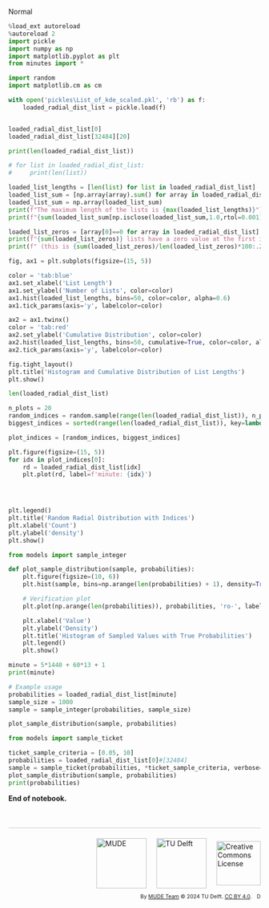 <userStyle>Normal</userStyle>

```python
%load_ext autoreload
%autoreload 2
import pickle
import numpy as np
import matplotlib.pyplot as plt
from minutes import *

import random
import matplotlib.cm as cm

with open('pickles\List_of_kde_scaled.pkl', 'rb') as f:
    loaded_radial_dist_list = pickle.load(f)



```

```python
loaded_radial_dist_list[0]
loaded_radial_dist_list[32484][20]
```

```python
print(len(loaded_radial_dist_list))

# for list in loaded_radial_dist_list:
#     print(len(list))

loaded_list_lengths = [len(list) for list in loaded_radial_dist_list]
loaded_list_sum = [np.array(array).sum() for array in loaded_radial_dist_list]
loaded_list_sum = np.array(loaded_list_sum)
print(f"The maximum length of the lists is {max(loaded_list_lengths)}")
print(f"{sum(loaded_list_sum[np.isclose(loaded_list_sum,1.0,rtol=0.001)])} lists have a sum of 1.0")

loaded_list_zeros = [array[0]==0 for array in loaded_radial_dist_list]
print(f"{sum(loaded_list_zeros)} lists have a zero value at the first index")
print(f" (this is {sum(loaded_list_zeros)/len(loaded_list_zeros)*100:.2f}% of the lists)")

fig, ax1 = plt.subplots(figsize=(15, 5))

color = 'tab:blue'
ax1.set_xlabel('List Length')
ax1.set_ylabel('Number of Lists', color=color)
ax1.hist(loaded_list_lengths, bins=50, color=color, alpha=0.6)
ax1.tick_params(axis='y', labelcolor=color)

ax2 = ax1.twinx()
color = 'tab:red'
ax2.set_ylabel('Cumulative Distribution', color=color)
ax2.hist(loaded_list_lengths, bins=50, cumulative=True, color=color, alpha=0.6)
ax2.tick_params(axis='y', labelcolor=color)

fig.tight_layout()
plt.title('Histogram and Cumulative Distribution of List Lengths')
plt.show()

```

```python
len(loaded_radial_dist_list)
```

```python
n_plots = 20
random_indices = random.sample(range(len(loaded_radial_dist_list)), n_plots)
biggest_indices = sorted(range(len(loaded_radial_dist_list)), key=lambda i: len(loaded_radial_dist_list[i]), reverse=True)[:n_plots]

plot_indices = [random_indices, biggest_indices]

plt.figure(figsize=(15, 5))
for idx in plot_indices[0]:
    rd = loaded_radial_dist_list[idx]
    plt.plot(rd, label=f'minute: {idx}')  
 



plt.legend()
plt.title('Random Radial Distribution with Indices')
plt.xlabel('Count')
plt.ylabel('density')
plt.show()
```

```python
from models import sample_integer

def plot_sample_distribution(sample, probabilities):
    plt.figure(figsize=(10, 6))
    plt.hist(sample, bins=np.arange(len(probabilities) + 1), density=True, alpha=0.6, color='g', label='Sampled Density')

    # Verification plot
    plt.plot(np.arange(len(probabilities)), probabilities, 'ro-', label='True Probabilities')

    plt.xlabel('Value')
    plt.ylabel('Density')
    plt.title('Histogram of Sampled Values with True Probabilities')
    plt.legend()
    plt.show()

minute = 5*1440 + 60*13 + 1
print(minute)

# Example usage
probabilities = loaded_radial_dist_list[minute]
sample_size = 1000
sample = sample_integer(probabilities, sample_size)

plot_sample_distribution(sample, probabilities)

```

```python
from models import sample_ticket

ticket_sample_criteria = [0.05, 10]
probabilities = loaded_radial_dist_list[0]#[32484]
sample = sample_ticket(probabilities, *ticket_sample_criteria, verbose=True)
plot_sample_distribution(sample, probabilities)
print(probabilities)

```

<!-- #region -->
**End of notebook.**

<div style="margin-top: 50px; padding-top: 20px; border-top: 1px solid #ccc;">
  <div style="display: flex; justify-content: flex-end; gap: 20px; align-items: center;">
    <a rel="MUDE" href="http://mude.citg.tudelft.nl/">
      <img alt="MUDE" style="width:100px; height:auto;" src="https://gitlab.tudelft.nl/mude/public/-/raw/main/mude-logo/MUDE_Logo-small.png" />
    </a>
    <a rel="TU Delft" href="https://www.tudelft.nl/en/ceg">
      <img alt="TU Delft" style="width:100px; height:auto;" src="https://gitlab.tudelft.nl/mude/public/-/raw/main/tu-logo/TU_P1_full-color.png" />
    </a>
    <a rel="license" href="http://creativecommons.org/licenses/by/4.0/">
      <img alt="Creative Commons License" style="width:88px; height:auto;" src="https://i.creativecommons.org/l/by/4.0/88x31.png" />
    </a>
  </div>
  <div style="font-size: 75%; margin-top: 10px; text-align: right;">
    By <a rel="MUDE" href="http://mude.citg.tudelft.nl/">MUDE Team</a>
    &copy; 2024 TU Delft. 
    <a rel="license" href="http://creativecommons.org/licenses/by/4.0/">CC BY 4.0</a>.
    <a rel="Zenodo DOI" href="https://doi.org/10.5281/zenodo.16782515"><img style="width:auto; height:15; vertical-align:middle" src="https://zenodo.org/badge/DOI/10.5281/zenodo.16782515.svg" alt="DOI https://doi.org/10.5281/zenodo.16782515"></a>
  </div>
</div>


<!--tested with WS_2_8_solution.ipynb-->
<!-- #endregion -->
